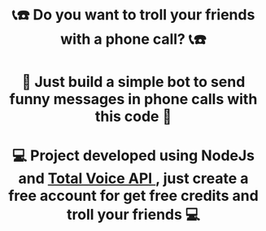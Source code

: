 <h1 align = "center">
    📞☎️ Do you want to troll your friends with a phone call? 📞☎️
</h1>
<h1 align = "center">
    📱 Just build a simple bot to send funny messages in phone calls with this code 📱
</h1>
<h1 align = "center">
    💻 Project developed using NodeJs and
    <a href="https://www.zenvia.com/">
        Total Voice API
    </a>  
    , just create a free account for get free credits and troll your friends 💻
</h1>